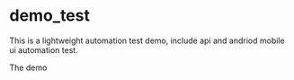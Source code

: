 # demo_test
This is a lightweight automation test demo,  include  api and andriod mobile ui  automation test.

The demo
